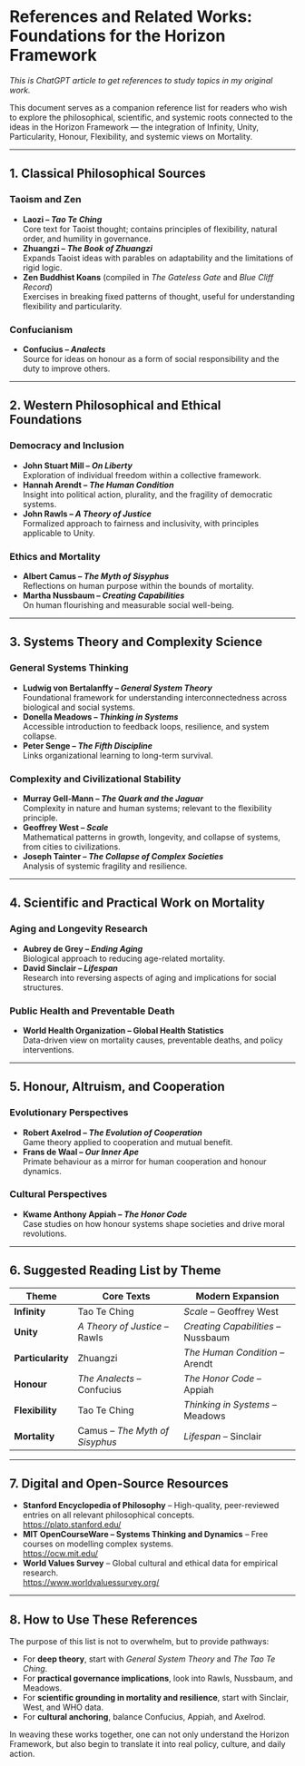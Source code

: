 # References and Related Works: Foundations for the Horizon Framework

*This is ChatGPT article to get references to study topics in my original work.*

This document serves as a companion reference list for readers who wish to explore the philosophical, scientific, and systemic roots connected to the ideas in the Horizon Framework — the integration of Infinity, Unity, Particularity, Honour, Flexibility, and systemic views on Mortality.

---

## 1. Classical Philosophical Sources

### **Taoism and Zen**
- **Laozi – *Tao Te Ching***  
  Core text for Taoist thought; contains principles of flexibility, natural order, and humility in governance.
- **Zhuangzi – *The Book of Zhuangzi***  
  Expands Taoist ideas with parables on adaptability and the limitations of rigid logic.
- **Zen Buddhist Koans** (compiled in *The Gateless Gate* and *Blue Cliff Record*)  
  Exercises in breaking fixed patterns of thought, useful for understanding flexibility and particularity.

### **Confucianism**
- **Confucius – *Analects***  
  Source for ideas on honour as a form of social responsibility and the duty to improve others.

---

## 2. Western Philosophical and Ethical Foundations

### **Democracy and Inclusion**
- **John Stuart Mill – *On Liberty***  
  Exploration of individual freedom within a collective framework.
- **Hannah Arendt – *The Human Condition***  
  Insight into political action, plurality, and the fragility of democratic systems.
- **John Rawls – *A Theory of Justice***  
  Formalized approach to fairness and inclusivity, with principles applicable to Unity.

### **Ethics and Mortality**
- **Albert Camus – *The Myth of Sisyphus***  
  Reflections on human purpose within the bounds of mortality.
- **Martha Nussbaum – *Creating Capabilities***  
  On human flourishing and measurable social well-being.

---

## 3. Systems Theory and Complexity Science

### **General Systems Thinking**
- **Ludwig von Bertalanffy – *General System Theory***  
  Foundational framework for understanding interconnectedness across biological and social systems.
- **Donella Meadows – *Thinking in Systems***  
  Accessible introduction to feedback loops, resilience, and system collapse.
- **Peter Senge – *The Fifth Discipline***  
  Links organizational learning to long-term survival.

### **Complexity and Civilizational Stability**
- **Murray Gell-Mann – *The Quark and the Jaguar***  
  Complexity in nature and human systems; relevant to the flexibility principle.
- **Geoffrey West – *Scale***  
  Mathematical patterns in growth, longevity, and collapse of systems, from cities to civilizations.
- **Joseph Tainter – *The Collapse of Complex Societies***  
  Analysis of systemic fragility and resilience.

---

## 4. Scientific and Practical Work on Mortality

### **Aging and Longevity Research**
- **Aubrey de Grey – *Ending Aging***  
  Biological approach to reducing age-related mortality.
- **David Sinclair – *Lifespan***  
  Research into reversing aspects of aging and implications for social structures.

### **Public Health and Preventable Death**
- **World Health Organization – Global Health Statistics**  
  Data-driven view on mortality causes, preventable deaths, and policy interventions.

---

## 5. Honour, Altruism, and Cooperation

### **Evolutionary Perspectives**
- **Robert Axelrod – *The Evolution of Cooperation***  
  Game theory applied to cooperation and mutual benefit.
- **Frans de Waal – *Our Inner Ape***  
  Primate behaviour as a mirror for human cooperation and honour dynamics.

### **Cultural Perspectives**
- **Kwame Anthony Appiah – *The Honor Code***  
  Case studies on how honour systems shape societies and drive moral revolutions.

---

## 6. Suggested Reading List by Theme

| Theme              | Core Texts | Modern Expansion |
|--------------------|------------|------------------|
| **Infinity**       | Tao Te Ching | *Scale* – Geoffrey West |
| **Unity**          | *A Theory of Justice* – Rawls | *Creating Capabilities* – Nussbaum |
| **Particularity**  | Zhuangzi | *The Human Condition* – Arendt |
| **Honour**         | *The Analects* – Confucius | *The Honor Code* – Appiah |
| **Flexibility**    | Tao Te Ching | *Thinking in Systems* – Meadows |
| **Mortality**      | Camus – *The Myth of Sisyphus* | *Lifespan* – Sinclair |

---

## 7. Digital and Open-Source Resources

- **Stanford Encyclopedia of Philosophy** – High-quality, peer-reviewed entries on all relevant philosophical concepts.  
  <https://plato.stanford.edu/>
- **MIT OpenCourseWare – Systems Thinking and Dynamics** – Free courses on modelling complex systems.  
  <https://ocw.mit.edu/>
- **World Values Survey** – Global cultural and ethical data for empirical research.  
  <https://www.worldvaluessurvey.org/>

---

## 8. How to Use These References
The purpose of this list is not to overwhelm, but to provide pathways:
- For **deep theory**, start with *General System Theory* and *The Tao Te Ching*.
- For **practical governance implications**, look into Rawls, Nussbaum, and Meadows.
- For **scientific grounding in mortality and resilience**, start with Sinclair, West, and WHO data.
- For **cultural anchoring**, balance Confucius, Appiah, and Axelrod.

In weaving these works together, one can not only understand the Horizon Framework, but also begin to translate it into real policy, culture, and daily action.
